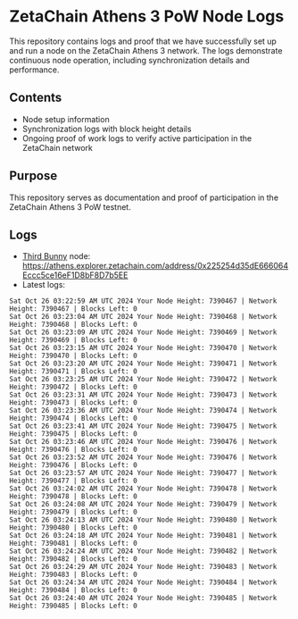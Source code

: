 # ZetaChain Athens 3 PoW Node Logs
This repository contains logs and proof that we have successfully set up and run a node on the ZetaChain Athens 3 network. The logs demonstrate continuous node operation, including synchronization details and performance.

## Contents
- Node setup information
- Synchronization logs with block height details
- Ongoing proof of work logs to verify active participation in the ZetaChain network

## Purpose
This repository serves as documentation and proof of participation in the ZetaChain Athens 3 PoW testnet.

## Logs

- [Third Bunny](https://thirdbunny.xyz/) node: https://athens.explorer.zetachain.com/address/0x225254d35dE666064Eccc5ce16eF1D8bF8D7b5EE
- Latest logs:
```
Sat Oct 26 03:22:59 AM UTC 2024 Your Node Height: 7390467 | Network Height: 7390467 | Blocks Left: 0
Sat Oct 26 03:23:04 AM UTC 2024 Your Node Height: 7390468 | Network Height: 7390468 | Blocks Left: 0
Sat Oct 26 03:23:09 AM UTC 2024 Your Node Height: 7390469 | Network Height: 7390469 | Blocks Left: 0
Sat Oct 26 03:23:15 AM UTC 2024 Your Node Height: 7390470 | Network Height: 7390470 | Blocks Left: 0
Sat Oct 26 03:23:20 AM UTC 2024 Your Node Height: 7390471 | Network Height: 7390471 | Blocks Left: 0
Sat Oct 26 03:23:25 AM UTC 2024 Your Node Height: 7390472 | Network Height: 7390472 | Blocks Left: 0
Sat Oct 26 03:23:31 AM UTC 2024 Your Node Height: 7390473 | Network Height: 7390473 | Blocks Left: 0
Sat Oct 26 03:23:36 AM UTC 2024 Your Node Height: 7390474 | Network Height: 7390474 | Blocks Left: 0
Sat Oct 26 03:23:41 AM UTC 2024 Your Node Height: 7390475 | Network Height: 7390475 | Blocks Left: 0
Sat Oct 26 03:23:46 AM UTC 2024 Your Node Height: 7390476 | Network Height: 7390476 | Blocks Left: 0
Sat Oct 26 03:23:52 AM UTC 2024 Your Node Height: 7390476 | Network Height: 7390476 | Blocks Left: 0
Sat Oct 26 03:23:57 AM UTC 2024 Your Node Height: 7390477 | Network Height: 7390477 | Blocks Left: 0
Sat Oct 26 03:24:02 AM UTC 2024 Your Node Height: 7390478 | Network Height: 7390478 | Blocks Left: 0
Sat Oct 26 03:24:08 AM UTC 2024 Your Node Height: 7390479 | Network Height: 7390479 | Blocks Left: 0
Sat Oct 26 03:24:13 AM UTC 2024 Your Node Height: 7390480 | Network Height: 7390480 | Blocks Left: 0
Sat Oct 26 03:24:18 AM UTC 2024 Your Node Height: 7390481 | Network Height: 7390481 | Blocks Left: 0
Sat Oct 26 03:24:24 AM UTC 2024 Your Node Height: 7390482 | Network Height: 7390482 | Blocks Left: 0
Sat Oct 26 03:24:29 AM UTC 2024 Your Node Height: 7390483 | Network Height: 7390483 | Blocks Left: 0
Sat Oct 26 03:24:34 AM UTC 2024 Your Node Height: 7390484 | Network Height: 7390484 | Blocks Left: 0
Sat Oct 26 03:24:40 AM UTC 2024 Your Node Height: 7390485 | Network Height: 7390485 | Blocks Left: 0
```
